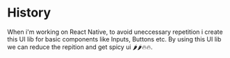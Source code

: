 # History
When i'm working on React Native, to avoid uneccessary repetition i create this UI lib for basic components like Inputs, Buttons etc. By using this UI lib we can reduce the repition and get spicy ui 🌶️🌶️🔥🔥.